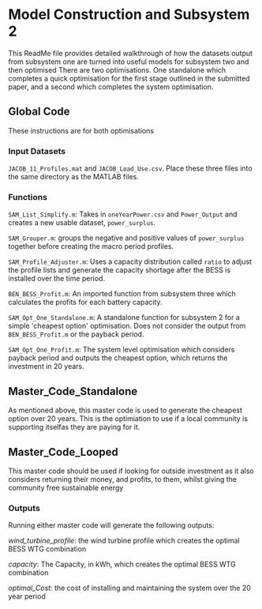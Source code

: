 # Model Construction and Subsystem 2
This ReadMe file provides detailed walkthrough of how the datasets output from subsystem one are turned into useful models for subsystem two and then optimised
There are two optimisations. One standalone which completes a quick optimisation for the first stage outlined in the submitted paper, and a second which completes the system optimisation.

## Global Code
These instructions are for both optimisations

### Input Datasets
`JACOB_11_Profiles.mat` and `JACOB_Load_Use.csv`. Place these three files into the same directory as the MATLAB files. 

### Functions
`SAM_List_Simplify.m`: Takes in `oneYearPower.csv` and `Power_Output` and creates a new usable dataset, `power_surplus`.

`SAM_Grouper.m`: groups the negative and positive values of `power_surplus` together before creating the macro period profiles.

`SAM_Profile_Adjuster.m`: Uses a capacity distribution called `ratio` to adjust the profile lists and generate the capacity shortage after the BESS is installed over the time period.

`BEN_BESS_Profit.m`: An imported function from subsystem three which calculates the profits for each battery capacity.

`SAM_Opt_One_Standalone.m`: A standalone function for subsystem 2 for a simple 'cheapest option' optimisation. Does not consider the output from `BEN_BESS_Profit.m` or the payback period.

`SAM_Opt_One_Profit.m`: The system level optimisation which considers payback period and outputs the cheapest option, which returns the investment in 20 years.

## Master_Code_Standalone
As mentioned above, this master code is used to generate the cheapest option over 20 years. This is the optimiation to use if a local community is supporting itselfas they are paying for it.

## Master_Code_Looped
This master code should be used if looking for outside investment as it also considers returning their money, and profits, to them, whilst giving the community free sustainable energy

### Outputs
Running either master code will generate the following outputs:

_wind_turbine_profile_: the wind turbine profile which creates the optimal BESS WTG combination

_capacity_: The Capacity, in kWh, which creates the optimal BESS WTG combination

_optimal_Cost_: the cost of installing and maintaining the system over the 20 year period
